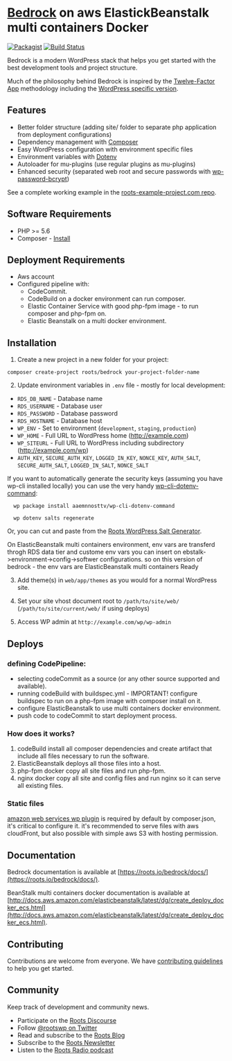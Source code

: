 # [Bedrock](https://roots.io/bedrock/) on aws ElastickBeanstalk multi containers Docker
[![Packagist](https://img.shields.io/packagist/v/roots/bedrock.svg?style=flat-square)](https://packagist.org/packages/roots/bedrock)
[![Build Status](https://img.shields.io/travis/roots/bedrock.svg?style=flat-square)](https://travis-ci.org/roots/bedrock)

Bedrock is a modern WordPress stack that helps you get started with the best development tools and project structure.

Much of the philosophy behind Bedrock is inspired by the [Twelve-Factor App](http://12factor.net/) methodology including the [WordPress specific version](https://roots.io/twelve-factor-wordpress/).

## Features

* Better folder structure (adding site/ folder to separate php application from deployment configurations)
* Dependency management with [Composer](http://getcomposer.org)
* Easy WordPress configuration with environment specific files
* Environment variables with [Dotenv](https://github.com/vlucas/phpdotenv)
* Autoloader for mu-plugins (use regular plugins as mu-plugins)
* Enhanced security (separated web root and secure passwords with [wp-password-bcrypt](https://github.com/roots/wp-password-bcrypt))


See a complete working example in the [roots-example-project.com repo](https://github.com/roots/roots-example-project.com).

## Software Requirements

* PHP >= 5.6
* Composer - [Install](https://getcomposer.org/doc/00-intro.md#installation-linux-unix-osx)

## Deployment Requirements

* Aws account
* Configured pipeline with:
  * CodeCommit.
  * CodeBuild on a docker environment can run composer.
  * Elastic Container Service with good php-fpm image - to run composer and php-fpm on.
  * Elastic Beanstalk on a multi docker environment.

## Installation

1. Create a new project in a new folder for your project:

  `composer create-project roots/bedrock your-project-folder-name`

2. Update environment variables in `.env`  file - mostly for local development:

  * `RDS_DB_NAME` - Database name
  * `RDS_USERNAME` - Database user
  * `RDS_PASSWORD` - Database password
  * `RDS_HOSTNAME` - Database host
  * `WP_ENV` - Set to environment (`development`, `staging`, `production`)
  * `WP_HOME` - Full URL to WordPress home (http://example.com)
  * `WP_SITEURL` - Full URL to WordPress including subdirectory (http://example.com/wp)
  * `AUTH_KEY`, `SECURE_AUTH_KEY`, `LOGGED_IN_KEY`, `NONCE_KEY`, `AUTH_SALT`, `SECURE_AUTH_SALT`, `LOGGED_IN_SALT`, `NONCE_SALT`

  If you want to automatically generate the security keys (assuming you have wp-cli installed locally) you can use the very handy [wp-cli-dotenv-command][wp-cli-dotenv]:

      wp package install aaemnnosttv/wp-cli-dotenv-command

      wp dotenv salts regenerate

  Or, you can cut and paste from the [Roots WordPress Salt Generator][roots-wp-salt].

  On ElasticBeanstalk multi containers environment, env vars are transferd throgh RDS data tier and custome env vars you can insert on ebstalk->environment->config->softwer configurations.
  so on this version of bedrock - the env vars are ElasticBeanstalk multi containers Ready

3. Add theme(s) in `web/app/themes` as you would for a normal WordPress site.

4. Set your site vhost document root to `/path/to/site/web/` (`/path/to/site/current/web/` if using deploys)

5. Access WP admin at `http://example.com/wp/wp-admin`

## Deploys

### defining CodePipeline:

* selecting codeCommit as a source (or any other source supported and available).
* running codeBuild with buildspec.yml - IMPORTANT! configure buildspec to run on a php-fpm image with composer install on it.
* configure ElasticBeanstalk to use multi containers docker environment.
* push code to codeCommit to start deployment process.

### How does it works?

1. codeBuild install all composer dependencies and create artifact that include all files necessary to run the software.
2. ElasticBeanstalk deploys all those files into a host.
3. php-fpm docker copy all site files and run php-fpm.
4. nginx docker copy all site and config files and run nginx so it can serve all existing files.

### Static files
[amazon web services wp plugin](https://wordpress.org/plugins/amazon-web-services/) is required by default by composer.json, it's critical to configure it.
it's recommended to serve files with aws cloudFront, but also possible with simple aws S3 with hosting permission.

## Documentation

Bedrock documentation is available at [https://roots.io/bedrock/docs/](https://roots.io/bedrock/docs/).

BeanStalk multi containers docker documentation is available at [http://docs.aws.amazon.com/elasticbeanstalk/latest/dg/create_deploy_docker_ecs.html](http://docs.aws.amazon.com/elasticbeanstalk/latest/dg/create_deploy_docker_ecs.html).

## Contributing

Contributions are welcome from everyone. We have [contributing guidelines](https://github.com/roots/guidelines/blob/master/CONTRIBUTING.md) to help you get started.

## Community

Keep track of development and community news.

* Participate on the [Roots Discourse](https://discourse.roots.io/)
* Follow [@rootswp on Twitter](https://twitter.com/rootswp)
* Read and subscribe to the [Roots Blog](https://roots.io/blog/)
* Subscribe to the [Roots Newsletter](https://roots.io/subscribe/)
* Listen to the [Roots Radio podcast](https://roots.io/podcast/)

[roots-wp-salt]:https://roots.io/salts.html
[wp-cli-dotenv]:https://github.com/aaemnnosttv/wp-cli-dotenv-command
